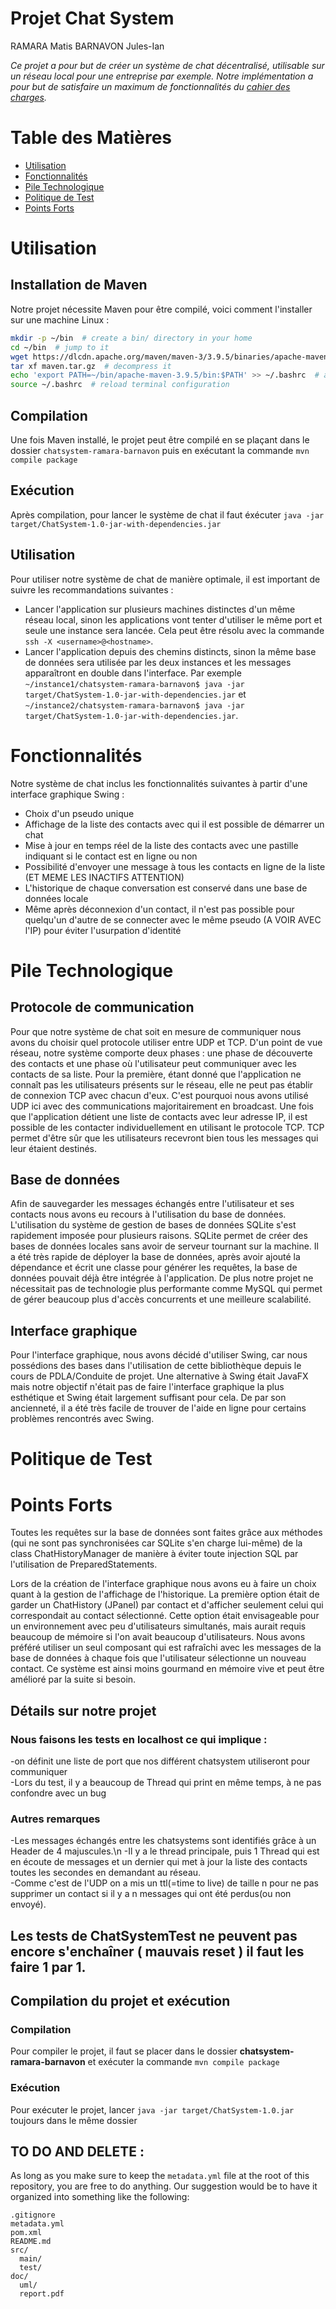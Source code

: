 # Projet Chat System
RAMARA Matis
BARNAVON Jules-Ian

*Ce projet a pour but de créer un système de chat décentralisé, utilisable sur un réseau local pour une entreprise par exemple. Notre implémentation a pour but de satisfaire un maximum de fonctionnalités du [cahier des charges](https://arbimo.github.io/insa-4ir-advanced-prog/docs/requirements.pdf).*

# Table des Matières

- [Utilisation](#utilisation)
- [Fonctionnalités](#fonctionnalités)
- [Pile Technologique](#pile-technologique)
- [Politique de Test](#politique-de-test)
- [Points Forts](#points-forts)

# Utilisation

## Installation de Maven

Notre projet nécessite Maven pour être compilé, voici comment l'installer sur une machine Linux :

```bash
mkdir -p ~/bin  # create a bin/ directory in your home
cd ~/bin  # jump to it
wget https://dlcdn.apache.org/maven/maven-3/3.9.5/binaries/apache-maven-3.9.5-bin.tar.gz -O maven.tar.gz  # download maven
tar xf maven.tar.gz  # decompress it
echo 'export PATH=~/bin/apache-maven-3.9.5/bin:$PATH' >> ~/.bashrc  # add mvn's directory to the PATH
source ~/.bashrc  # reload terminal configuration
```

## Compilation
Une fois Maven installé, le projet peut être compilé en se plaçant dans le dossier `chatsystem-ramara-barnavon` puis en exécutant la commande `mvn compile package`

## Exécution 
Après compilation, pour lancer le système de chat il faut éxécuter `java -jar target/ChatSystem-1.0-jar-with-dependencies.jar`

## Utilisation

Pour utiliser notre système de chat de manière optimale, il est important de suivre les recommandations suivantes : 
- Lancer l'application sur plusieurs machines distinctes d'un même réseau local, sinon les applications vont tenter d'utiliser le même port et seule une instance sera lancée. Cela peut être résolu avec la commande `ssh -X <username>@<hostname>`.
- Lancer l'application depuis des chemins distincts, sinon la même base de données sera utilisée par les deux instances et les messages apparaîtront en double dans l'interface. Par exemple `~/instance1/chatsystem-ramara-barnavon$ java -jar target/ChatSystem-1.0-jar-with-dependencies.jar` et `~/instance2/chatsystem-ramara-barnavon$ java -jar target/ChatSystem-1.0-jar-with-dependencies.jar`.


# Fonctionnalités

Notre système de chat inclus les fonctionnalités suivantes à partir d'une interface graphique Swing : 
- Choix d'un pseudo unique
- Affichage de la liste des contacts avec qui il est possible de démarrer un chat
- Mise à jour en temps réel de la liste des contacts avec une pastille indiquant si le contact est en ligne ou non
- Possibilité d'envoyer une message à tous les contacts en ligne de la liste (ET MEME LES INACTIFS ATTENTION)
- L'historique de chaque conversation est conservé dans une base de données locale
- Même après déconnexion d'un contact, il n'est pas possible pour quelqu'un d'autre de se connecter avec le même pseudo (A VOIR AVEC l'IP) pour éviter l'usurpation d'identité

# Pile Technologique

## Protocole de communication

Pour que notre système de chat soit en mesure de communiquer nous avons du choisir quel protocole utiliser entre UDP et TCP. D'un point de vue réseau, notre système comporte deux phases : une phase de découverte des contacts et une phase où l'utilisateur peut communiquer avec les contacts de sa liste. Pour la première, étant donné que l'application ne connaît pas les utilisateurs présents sur le réseau, elle ne peut pas établir de connexion TCP avec chacun d'eux. C'est pourquoi nous avons utilisé UDP ici avec des communications majoritairement en broadcast. Une fois que l'application détient une liste de contacts avec leur adresse IP, il est possible de les contacter individuellement en utilisant le protocole TCP. TCP permet d'être sûr que les utilisateurs recevront bien tous les messages qui leur étaient destinés. 


## Base de données

Afin de sauvegarder les messages échangés entre l'utilisateur et ses contacts nous avons eu recours à l'utilisation du base de données. L'utilisation du système de gestion de bases de données SQLite s'est rapidement imposée pour plusieurs raisons. SQLite permet de créer des bases de données locales sans avoir de serveur tournant sur la machine. Il a été très rapide de déployer la base de données, après avoir ajouté la dépendance et écrit une classe pour générer les requêtes, la base de données pouvait déjà être intégrée à l'application. De plus notre projet ne nécessitait pas de technologie plus performante comme MySQL qui permet de gérer beaucoup plus d'accès concurrents et une meilleure scalabilité.

## Interface graphique

Pour l'interface graphique, nous avons décidé d'utiliser Swing, car nous possédions des bases dans l'utilisation de cette bibliothèque depuis le cours de PDLA/Conduite de projet. Une alternative à Swing était JavaFX mais notre objectif n'était pas de faire l'interface graphique la plus esthétique et Swing était largement suffisant pour cela. De par son ancienneté, il a été très facile de trouver de l'aide en ligne pour certains problèmes rencontrés avec Swing.


# Politique de Test


# Points Forts

Toutes les requêtes sur la base de données sont faites grâce aux méthodes (qui ne sont pas synchronisées car SQLite s'en charge lui-même) de la class ChatHistoryManager de manière à éviter toute injection SQL par l'utilisation de PreparedStatements.

Lors de la création de l'interface graphique nous avons eu à faire un choix quant à la gestion de l'affichage de l'historique. La première option était de garder un ChatHistory (JPanel) par contact et d'afficher seulement celui qui correspondait au contact sélectionné. Cette option était envisageable pour un environnement avec peu d'utilisateurs simultanés, mais aurait requis beaucoup de mémoire si l'on avait beaucoup d'utilisateurs. Nous avons préféré utiliser un seul composant qui est rafraîchi avec les messages de la base de données à chaque fois que l'utilisateur sélectionne un nouveau contact. Ce système est ainsi moins gourmand en mémoire vive et peut être amélioré par la suite si besoin.

## Détails sur notre projet

### Nous faisons les tests en localhost ce qui implique : 
-on définit une liste de port que nos différent chatsystem utiliseront pour communiquer <br>
-Lors du test, il y a beaucoup de Thread qui print en même temps, à ne pas confondre avec un bug <br>

### Autres remarques
-Les messages échangés entre les chatsystems sont identifiés grâce à un Header de 4 majuscules.\n
-Il y a le thread principale, puis 1 Thread qui est en écoute de messages et un dernier qui met à jour la liste des contacts toutes les secondes en demandant au réseau.<br>
-Comme c'est de l'UDP on a mis un ttl(=time to live) de taille n pour ne pas supprimer un contact si il y a n messages qui ont été perdus(ou non envoyé).<br>

## Les tests de ChatSystemTest ne peuvent pas encore s'enchaîner ( mauvais reset ) il faut les faire 1 par 1. 
## Compilation du projet et exécution

### Compilation
Pour compiler le projet, il faut se placer dans le dossier **chatsystem-ramara-barnavon** et exécuter la commande `mvn compile package`

### Exécution
Pour exécuter le projet, lancer `java -jar target/ChatSystem-1.0.jar` toujours dans le même dossier



## TO DO AND DELETE : 
As long as you make sure to keep the `metadata.yml` file at the root of this repository, you are free to do anything. Our suggestion would be to have it organized into something like the following:

    .gitignore
    metadata.yml
    pom.xml
    README.md
    src/
      main/
      test/
    doc/
      uml/
      report.pdf


